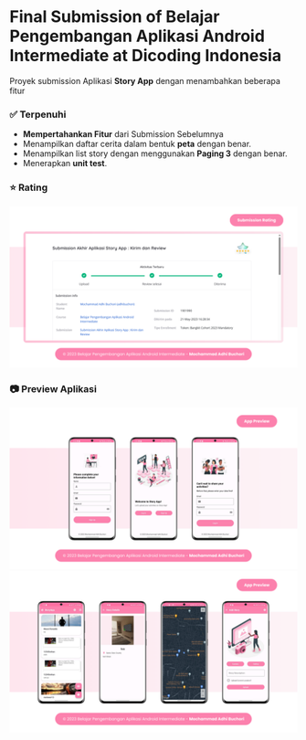 # Final Submission of Belajar Pengembangan Aplikasi Android Intermediate at Dicoding Indonesia

Proyek submission Aplikasi **Story App** dengan menambahkan beberapa fitur

### ✅ Terpenuhi  
- **Mempertahankan Fitur** dari Submission Sebelumnya
- Menampilkan daftar cerita dalam bentuk **peta** dengan benar. 
- Menampilkan list story dengan menggunakan **Paging 3** dengan benar.
- Menerapkan **unit test**.

### ⭐ Rating  
![Rating Final Submission of Belajar Pengembangan Aplikasi Android Intermediate](/FinalSubmission-BPAAI-Rating.png "Rating")

### 📷 Preview Aplikasi
![Preview Aplikasi Final Submission of Belajar Pengembangan Aplikasi Android Intermediate 1](/PreviewAplikasi-Final-BPAAI-1.png "Preview Aplikasi 1")
![Preview Aplikasi Final Submission of Belajar Pengembangan Aplikasi Android Intermediate 2](/PreviewAplikasi-Final-BPAAI-2.png "Preview Aplikasi 2")
